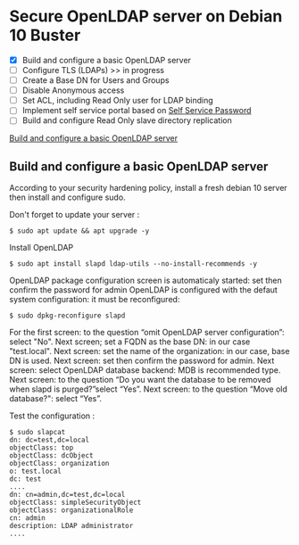 # Secure OpenLDAP server on Debian 10 Buster
- [X] Build and configure a basic OpenLDAP server
- [ ] Configure TLS (LDAPs) >> in progress
- [ ] Create a Base DN for Users and Groups
- [ ] Disable Anonymous access
- [ ] Set ACL, including Read Only user for LDAP binding
- [ ] Implement self service portal based on [Self Service Password](https://ltb-project.org/documentation/self-service-password)
- [ ] Build and configure Read Only slave directory replication

[Build and configure a basic OpenLDAP server](#build-and-configure-a-basic-openldap-server)

## Build and configure a basic OpenLDAP server
According to your security hardening policy, install a fresh debian 10 server then install and configure sudo. 

Don't forget to update your server :
```
$ sudo apt update && apt upgrade -y
```
Install OpenLDAP
```
$ sudo apt install slapd ldap-utils --no-install-recommends -y
```
OpenLDAP package configuration screen is automaticaly started: set then confirm the password for admin
OpenLDAP is configured with the defaut system configuration: it must be reconfigured:
```
$ sudo dpkg-reconfigure slapd
```
For the first screen: to the question “omit OpenLDAP server configuration”: select "No".
Next screen; set a FQDN as the base DN: in our case "test.local".
Next screen: set the name of the organization: in our case, base DN is used.
Next screen: set then confirm the password for admin.
Next screen: select OpenLDAP database backend: MDB is recommended type.
Next screen: to the question “Do you want the database to be removed when slapd is purged?”select “Yes”.
Next screen: to the question “Move old database?": select “Yes”.

Test the configuration :
```
$ sudo slapcat
dn: dc=test,dc=local
objectClass: top
objectClass: dcObject
objectClass: organization
o: test.local
dc: test
....
dn: cn=admin,dc=test,dc=local
objectClass: simpleSecurityObject
objectClass: organizationalRole
cn: admin
description: LDAP administrator
....
```
